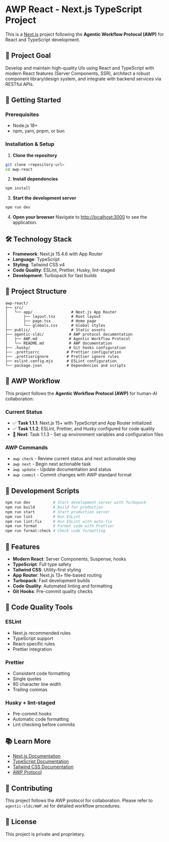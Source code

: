 # AWP React - Next.js TypeScript Project

This is a [Next.js](https://nextjs.org) project following the **Agentic Workflow Protocol (AWP)** for React and TypeScript development.

## 🎯 Project Goal

Develop and maintain high-quality UIs using React and TypeScript with modern React features (Server Components, SSR), architect a robust component library/design system, and integrate with backend services via RESTful APIs.

## 🚀 Getting Started

### Prerequisites

- Node.js 18+
- npm, yarn, pnpm, or bun

### Installation & Setup

1. **Clone the repository**

```bash
git clone <repository-url>
cd awp-react
```

2. **Install dependencies**

```bash
npm install
```

3. **Start the development server**

```bash
npm run dev
```

4. **Open your browser**
   Navigate to [http://localhost:3000](http://localhost:3000) to see the application.

## 🛠️ Technology Stack

- **Framework**: Next.js 15.4.6 with App Router
- **Language**: TypeScript
- **Styling**: Tailwind CSS v4
- **Code Quality**: ESLint, Prettier, Husky, lint-staged
- **Development**: Turbopack for fast builds

## 📁 Project Structure

```
awp-react/
├── src/
│   └── app/                 # Next.js App Router
│       ├── layout.tsx       # Root layout
│       ├── page.tsx         # Home page
│       └── globals.css      # Global styles
├── public/                  # Static assets
├── agentic-sldc/           # AWP protocol documentation
│   ├── AWP.md              # Agentic Workflow Protocol
│   └── README.md           # AWP documentation
├── .husky/                 # Git hooks configuration
├── .prettierrc            # Prettier configuration
├── .prettierignore        # Prettier ignore rules
├── eslint.config.mjs      # ESLint configuration
└── package.json           # Dependencies and scripts
```

## 🔄 AWP Workflow

This project follows the **Agentic Workflow Protocol (AWP)** for human-AI collaboration:

### Current Status

- ✅ **Task 1.1.1**: Next.js 15+ with TypeScript and App Router initialized
- ✅ **Task 1.1.2**: ESLint, Prettier, and Husky configured for code quality
- 🔄 **Next**: Task 1.1.3 - Set up environment variables and configuration files

### AWP Commands

- `awp check` - Review current status and next actionable step
- `awp next` - Begin next actionable task
- `awp update` - Update documentation and status
- `awp commit` - Commit changes with AWP standard format

## 📝 Development Scripts

```bash
npm run dev          # Start development server with Turbopack
npm run build        # Build for production
npm run start        # Start production server
npm run lint         # Run ESLint
npm run lint:fix     # Run ESLint with auto-fix
npm run format       # Format code with Prettier
npm run format:check # Check code formatting
```

## 🎨 Features

- **Modern React**: Server Components, Suspense, hooks
- **TypeScript**: Full type safety
- **Tailwind CSS**: Utility-first styling
- **App Router**: Next.js 13+ file-based routing
- **Turbopack**: Fast development builds
- **Code Quality**: Automated linting and formatting
- **Git Hooks**: Pre-commit quality checks

## 🔧 Code Quality Tools

### ESLint

- Next.js recommended rules
- TypeScript support
- React-specific rules
- Prettier integration

### Prettier

- Consistent code formatting
- Single quotes
- 80 character line width
- Trailing commas

### Husky + lint-staged

- Pre-commit hooks
- Automatic code formatting
- Lint checking before commits

## 📚 Learn More

- [Next.js Documentation](https://nextjs.org/docs)
- [TypeScript Documentation](https://www.typescriptlang.org/docs)
- [Tailwind CSS Documentation](https://tailwindcss.com/docs)
- [AWP Protocol](agentic-sldc/AWP.md)

## 🤝 Contributing

This project follows the AWP protocol for collaboration. Please refer to `agentic-sldc/AWP.md` for detailed workflow procedures.

## 📄 License

This project is private and proprietary.
